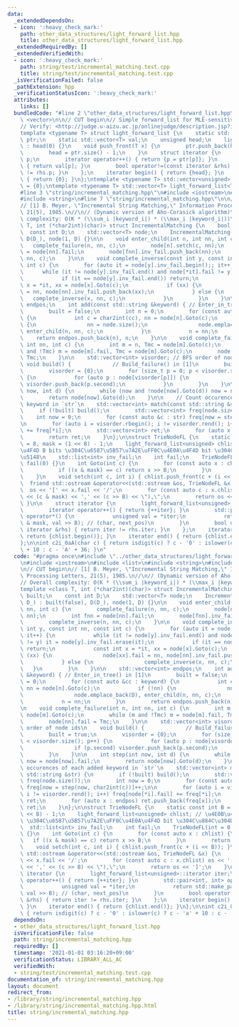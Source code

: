 ```yaml
---
data:
  _extendedDependsOn:
  - icon: ':heavy_check_mark:'
    path: other_data_structures/light_forward_list.hpp
    title: other_data_structures/light_forward_list.hpp
  _extendedRequiredBy: []
  _extendedVerifiedWith:
  - icon: ':heavy_check_mark:'
    path: string/test/incremental_matching.test.cpp
    title: string/test/incremental_matching.test.cpp
  _isVerificationFailed: false
  _pathExtension: hpp
  _verificationStatusIcon: ':heavy_check_mark:'
  attributes:
    links: []
  bundledCode: "#line 2 \"other_data_structures/light_forward_list.hpp\"\n#include\
    \ <vector>\n\n// CUT begin\n// Simple forward_list for MLE-sensitive situations\n\
    // Verify: <http://judge.u-aizu.ac.jp/onlinejudge/description.jsp?id=ALDS1_14_D>\n\
    template <typename T> struct light_forward_list {\n    static std::vector<unsigned>\
    \ ptr;\n    static std::vector<T> val;\n    unsigned head;\n    light_forward_list()\
    \ : head(0) {}\n    void push_front(T x) {\n        ptr.push_back(head), val.push_back(x);\n\
    \        head = ptr.size() - 1;\n    }\n    struct iterator {\n        unsigned\
    \ p;\n        iterator operator++() { return {p = ptr[p]}; }\n        T &operator*()\
    \ { return val[p]; }\n        bool operator!=(const iterator &rhs) { return p\
    \ != rhs.p; }\n    };\n    iterator begin() { return {head}; }\n    iterator end()\
    \ { return {0}; }\n};\ntemplate <typename T> std::vector<unsigned> light_forward_list<T>::ptr\
    \ = {0};\ntemplate <typename T> std::vector<T> light_forward_list<T>::val = {0};\n\
    #line 3 \"string/incremental_matching.hpp\"\n#include <iostream>\n#include <list>\n\
    #include <string>\n#line 7 \"string/incremental_matching.hpp\"\n\n// CUT begin\n\
    // [1] B. Meyer, \"Incremental String Matching,\" Information Processing Letters,\
    \ 21(5), 1985.\n//\n// (Dynamic version of Aho-Corasick algorithm)\n// Overall\
    \ complexity: O(K * (\\sum_i |keyword_i|) * (\\max_i |keyword_i|))\ntemplate <class\
    \ T, int (*char2int)(char)> struct IncrementalMatching {\n    bool built;\n  \
    \  const int D;\n    std::vector<T> node;\n    IncrementalMatching(int D_) : built(false),\
    \ D(D_), node(1, D) {}\n\n    void enter_child(int n, int nn, int c) {\n     \
    \   complete_failure(n, nn, c);\n        node[n].setch(c, nn);\n        int fnn\
    \ = node[nn].fail;\n        node[fnn].inv_fail.push_back(nn);\n        complete_inverse(n,\
    \ nn, c);\n    }\n\n    void complete_inverse(const int y, const int nn, const\
    \ int c) {\n        for (auto it = node[y].inv_fail.begin();; it++) {\n      \
    \      while (it != node[y].inv_fail.end() and node[*it].fail != y) it = node[y].inv_fail.erase(it);\n\
    \            if (it == node[y].inv_fail.end()) return;\n            const int\
    \ x = *it, xx = node[x].Goto(c);\n            if (xx) {\n                node[xx].fail\
    \ = nn, node[nn].inv_fail.push_back(xx);\n            } else {\n             \
    \   complete_inverse(x, nn, c);\n            }\n        }\n    }\n\n    std::vector<int>\
    \ endpos;\n    int add(const std::string &keyword) { // Enter_in_tree() in [1]\n\
    \        built = false;\n        int n = 0;\n        for (const auto &cc : keyword)\
    \ {\n            int c = char2int(cc), nn = node[n].Goto(c);\n            if (!nn)\
    \ {\n                nn = node.size();\n                node.emplace_back(D),\
    \ enter_child(n, nn, c);\n            }\n            n = nn;\n        }\n    \
    \    return endpos.push_back(n), n;\n    }\n\n    void complete_failure(int n,\
    \ int nn, int c) {\n        int m = n, Tmc = node[m].Goto(c);\n        while (m\
    \ and !Tmc) m = node[m].fail, Tmc = node[m].Goto(c);\n        node[nn].fail =\
    \ Tmc;\n    }\n\n    std::vector<int> visorder; // BFS order of node ids\n   \
    \ void build() {             // Build_failure() in [1]\n        built = true;\n\
    \        visorder = {0};\n        for (size_t p = 0; p < visorder.size(); p++)\
    \ {\n            for (auto p : node[visorder[p]]) {\n                if (p.second)\
    \ visorder.push_back(p.second);\n            }\n        }\n    }\n\n    int step(int\
    \ now, int d) {\n        while (now and !node[now].Goto(d)) now = node[now].fail;\n\
    \        return node[now].Goto(d);\n    }\n\n    // Count occurences of each added\
    \ keyword in `str`\n    std::vector<int> match(const std::string &str) {\n   \
    \     if (!built) build();\n        std::vector<int> freq(node.size());\n    \
    \    int now = 0;\n        for (const auto &c : str) freq[now = step(now, char2int(c))]++;\n\
    \n        for (auto i = visorder.rbegin(); i != visorder.rend(); i++) freq[node[*i].fail]\
    \ += freq[*i];\n        std::vector<int> ret;\n        for (auto x : endpos) ret.push_back(freq[x]);\n\
    \        return ret;\n    }\n};\n\nstruct TrieNodeFL {\n    static const int B\
    \ = 8, mask = (1 << B) - 1;\n    light_forward_list<unsigned> chlist; // \u4E0B\
    \u4F4D B bits \u304C\u6587\u5B57\u7A2E\uFF0C\u4E0A\u4F4D bit \u304C\u884C\u304D\
    \u5148\n    std::list<int> inv_fail;\n    int fail;\n    TrieNodeFL(int = 0) :\
    \ fail(0) {}\n    int Goto(int c) {\n        for (const auto x : chlist) {\n \
    \           if ((x & mask) == c) return x >> B;\n        }\n        return 0;\n\
    \    }\n    void setch(int c, int i) { chlist.push_front(c + (i << B)); }\n  \
    \  friend std::ostream &operator<<(std::ostream &os, TrieNodeFL &x) {\n      \
    \  os << '[' << x.fail << '/';\n        for (const auto c : x.chlist) os << '('\
    \ << (c & mask) << ',' << (c >> B) << \"),\";\n        return os << ']';\n   \
    \ }\n\n    struct iterator {\n        light_forward_list<unsigned>::iterator iter;\n\
    \        iterator operator++() { return {++iter}; }\n        std::pair<int, int>\
    \ operator*() {\n            unsigned val = *iter;\n            return std::make_pair(val\
    \ & mask, val >> B); // (char, next_pos)\n        }\n        bool operator!=(const\
    \ iterator &rhs) { return iter != rhs.iter; }\n    };\n    iterator begin() {\
    \ return {chlist.begin()}; }\n    iterator end() { return {chlist.end()}; }\n\
    };\n\nint c2i_0aA(char c) { return isdigit(c) ? c - '0' : islower(c) ? c - 'a'\
    \ + 10 : c - 'A' + 36; }\n"
  code: "#pragma once\n#include \"../other_data_structures/light_forward_list.hpp\"\
    \n#include <iostream>\n#include <list>\n#include <string>\n#include <vector>\n\
    \n// CUT begin\n// [1] B. Meyer, \"Incremental String Matching,\" Information\
    \ Processing Letters, 21(5), 1985.\n//\n// (Dynamic version of Aho-Corasick algorithm)\n\
    // Overall complexity: O(K * (\\sum_i |keyword_i|) * (\\max_i |keyword_i|))\n\
    template <class T, int (*char2int)(char)> struct IncrementalMatching {\n    bool\
    \ built;\n    const int D;\n    std::vector<T> node;\n    IncrementalMatching(int\
    \ D_) : built(false), D(D_), node(1, D) {}\n\n    void enter_child(int n, int\
    \ nn, int c) {\n        complete_failure(n, nn, c);\n        node[n].setch(c,\
    \ nn);\n        int fnn = node[nn].fail;\n        node[fnn].inv_fail.push_back(nn);\n\
    \        complete_inverse(n, nn, c);\n    }\n\n    void complete_inverse(const\
    \ int y, const int nn, const int c) {\n        for (auto it = node[y].inv_fail.begin();;\
    \ it++) {\n            while (it != node[y].inv_fail.end() and node[*it].fail\
    \ != y) it = node[y].inv_fail.erase(it);\n            if (it == node[y].inv_fail.end())\
    \ return;\n            const int x = *it, xx = node[x].Goto(c);\n            if\
    \ (xx) {\n                node[xx].fail = nn, node[nn].inv_fail.push_back(xx);\n\
    \            } else {\n                complete_inverse(x, nn, c);\n         \
    \   }\n        }\n    }\n\n    std::vector<int> endpos;\n    int add(const std::string\
    \ &keyword) { // Enter_in_tree() in [1]\n        built = false;\n        int n\
    \ = 0;\n        for (const auto &cc : keyword) {\n            int c = char2int(cc),\
    \ nn = node[n].Goto(c);\n            if (!nn) {\n                nn = node.size();\n\
    \                node.emplace_back(D), enter_child(n, nn, c);\n            }\n\
    \            n = nn;\n        }\n        return endpos.push_back(n), n;\n    }\n\
    \n    void complete_failure(int n, int nn, int c) {\n        int m = n, Tmc =\
    \ node[m].Goto(c);\n        while (m and !Tmc) m = node[m].fail, Tmc = node[m].Goto(c);\n\
    \        node[nn].fail = Tmc;\n    }\n\n    std::vector<int> visorder; // BFS\
    \ order of node ids\n    void build() {             // Build_failure() in [1]\n\
    \        built = true;\n        visorder = {0};\n        for (size_t p = 0; p\
    \ < visorder.size(); p++) {\n            for (auto p : node[visorder[p]]) {\n\
    \                if (p.second) visorder.push_back(p.second);\n            }\n\
    \        }\n    }\n\n    int step(int now, int d) {\n        while (now and !node[now].Goto(d))\
    \ now = node[now].fail;\n        return node[now].Goto(d);\n    }\n\n    // Count\
    \ occurences of each added keyword in `str`\n    std::vector<int> match(const\
    \ std::string &str) {\n        if (!built) build();\n        std::vector<int>\
    \ freq(node.size());\n        int now = 0;\n        for (const auto &c : str)\
    \ freq[now = step(now, char2int(c))]++;\n\n        for (auto i = visorder.rbegin();\
    \ i != visorder.rend(); i++) freq[node[*i].fail] += freq[*i];\n        std::vector<int>\
    \ ret;\n        for (auto x : endpos) ret.push_back(freq[x]);\n        return\
    \ ret;\n    }\n};\n\nstruct TrieNodeFL {\n    static const int B = 8, mask = (1\
    \ << B) - 1;\n    light_forward_list<unsigned> chlist; // \u4E0B\u4F4D B bits\
    \ \u304C\u6587\u5B57\u7A2E\uFF0C\u4E0A\u4F4D bit \u304C\u884C\u304D\u5148\n  \
    \  std::list<int> inv_fail;\n    int fail;\n    TrieNodeFL(int = 0) : fail(0)\
    \ {}\n    int Goto(int c) {\n        for (const auto x : chlist) {\n         \
    \   if ((x & mask) == c) return x >> B;\n        }\n        return 0;\n    }\n\
    \    void setch(int c, int i) { chlist.push_front(c + (i << B)); }\n    friend\
    \ std::ostream &operator<<(std::ostream &os, TrieNodeFL &x) {\n        os << '['\
    \ << x.fail << '/';\n        for (const auto c : x.chlist) os << '(' << (c & mask)\
    \ << ',' << (c >> B) << \"),\";\n        return os << ']';\n    }\n\n    struct\
    \ iterator {\n        light_forward_list<unsigned>::iterator iter;\n        iterator\
    \ operator++() { return {++iter}; }\n        std::pair<int, int> operator*() {\n\
    \            unsigned val = *iter;\n            return std::make_pair(val & mask,\
    \ val >> B); // (char, next_pos)\n        }\n        bool operator!=(const iterator\
    \ &rhs) { return iter != rhs.iter; }\n    };\n    iterator begin() { return {chlist.begin()};\
    \ }\n    iterator end() { return {chlist.end()}; }\n};\n\nint c2i_0aA(char c)\
    \ { return isdigit(c) ? c - '0' : islower(c) ? c - 'a' + 10 : c - 'A' + 36; }\n"
  dependsOn:
  - other_data_structures/light_forward_list.hpp
  isVerificationFile: false
  path: string/incremental_matching.hpp
  requiredBy: []
  timestamp: '2021-01-01 03:16:20+09:00'
  verificationStatus: LIBRARY_ALL_AC
  verifiedWith:
  - string/test/incremental_matching.test.cpp
documentation_of: string/incremental_matching.hpp
layout: document
redirect_from:
- /library/string/incremental_matching.hpp
- /library/string/incremental_matching.hpp.html
title: string/incremental_matching.hpp
---
```

